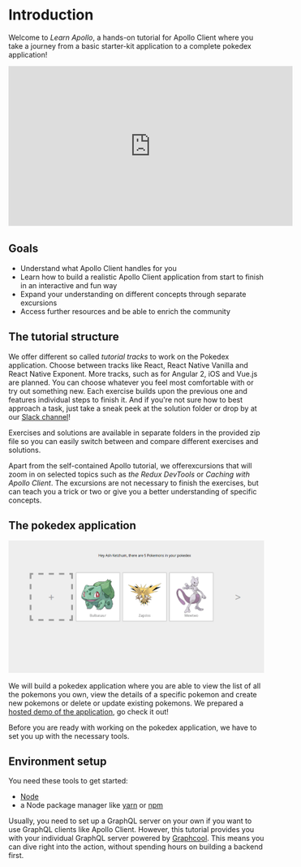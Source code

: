 # Introduction

Welcome to *Learn Apollo*, a hands-on tutorial for Apollo Client where you take a journey from a basic starter-kit application to a complete pokedex application!

<iframe width="560" height="315" src="https://www.youtube.com/embed/Ai041BtmH2c" frameborder="0" allowfullscreen></iframe>

## Goals

* Understand what Apollo Client handles for you
* Learn how to build a realistic Apollo Client application from start to finish in an interactive and fun way
* Expand your understanding on different concepts through separate excursions
* Access further resources and be able to enrich the community

## The tutorial structure

We offer different so called *tutorial tracks* to work on the Pokedex application. Choose between tracks like React, React Native Vanilla and
React Native Exponent. More tracks, such as for Angular 2, iOS and Vue.js are planned. You can choose whatever you feel most comfortable with or try out something new. Each exercise builds upon the previous one and features individual steps to finish it. And if you're not sure how to best approach a task, just take a sneak peek at the solution folder or drop by at our [Slack channel](http://slack.graph.cool)!

Exercises and solutions are available in separate folders in the provided zip file so you can easily switch
between and compare different exercises and solutions.

Apart from the self-contained Apollo tutorial, we offerexcursions that will zoom in on selected
topics such as *the Redux DevTools* or *Caching with Apollo Client*. The excursions are not necessary to finish the exercises, but
can teach you a trick or two or give you a better understanding of specific concepts.

## The pokedex application

![](../images/react-pokedex.png)

We will build a pokedex application where you are able to view the list of all the pokemons you own, view the details of a specific pokemon
and create new pokemons or delete or update existing pokemons. We prepared a [hosted demo of the application](http://demo.learnapollo.com), go check it out!

Before you are ready with working on the pokedex application, we have to set you up with the necessary tools.

## Environment setup

You need these tools to get started:

* [Node](https://nodejs.org)
* a Node package manager like [yarn](https://yarnpkg.com/en/docs/install)
or [npm](https://www.npmjs.com/)

Usually, you need to set up a GraphQL server on your own if you want to use GraphQL clients like Apollo Client. However, this tutorial provides you with your individual GraphQL server powered by [Graphcool](http://graph.cool). This means you can dive right into the action, without spending hours on building a backend first.

<!-- __INJECT_GRAPHQL_ENDPOINT__ -->
